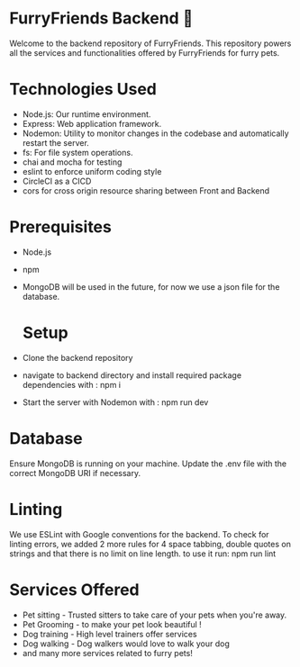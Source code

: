 # FurryFriends Backend 🐾
Welcome to the backend repository of FurryFriends. This repository powers all the services and functionalities offered by FurryFriends for furry pets.

# Technologies Used
* Node.js: Our runtime environment.
* Express: Web application framework.
* Nodemon: Utility to monitor changes in the codebase and automatically restart the server.
* fs: For file system operations.
* chai and mocha for testing
* eslint to enforce uniform coding style
* CircleCI as a CICD
* cors for cross origin resource sharing between Front and Backend
  

# Prerequisites
* Node.js
* npm
* MongoDB will be used in the future, for now we use a json file for the database.

  # Setup
* Clone the backend repository
* navigate to backend directory and install required package dependencies with : npm i
* Start the server with Nodemon with : npm run dev

# Database
Ensure MongoDB is running on your machine. Update the .env file with the correct MongoDB URI if necessary.

# Linting
We use ESLint with Google conventions for the backend. To check for linting errors, we added 2 more rules for 4 space tabbing, double quotes on strings and that there is no limit on line length. to use it run:
npm run lint

# Services Offered
* Pet sitting - Trusted sitters to take care of your pets when you're away.
* Pet Grooming - to make your pet look beautiful !
* Dog training - High level trainers offer services
* Dog walking - Dog walkers would love to walk your dog
* and many more services related to furry pets!

